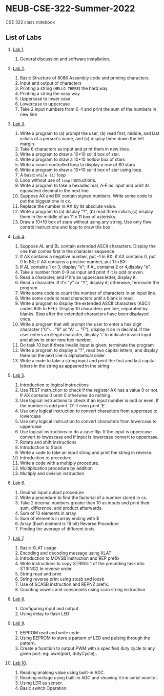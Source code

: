 # NEUB-CSE-322-Summer-2022
CSE 322 class notebook
## List of Labs
1. [Lab 1](https://github.com/shparvez001/NEUB-CSE-322-Summer-2022/tree/main/lab-1.md).
	1. General discussion and software installation.


2. [Lab 2](https://github.com/shparvez001/NEUB-CSE-322-Summer-2022/tree/main/lab-2.md).
	  1. Basic Structure of 8086 Assembly code and printing characters.
	  2. Input and output of characters
	  3. Printing a string (`HELLO THERE`) the hard way
	  4. Printing a string the easy way
	  5. Uppercase to lower case
	  6. Lowercase to uppercase
	  7. Take 2 input numbers from 0-4 and print the sum of the numbers in new line


3. [Lab 3](https://github.com/shparvez001/NEUB-CSE-322-Summer-2022/tree/main/lab-3.md).
	  1. Write a program to (a) prompt the user, (b) read first, middle, and last initials of a person's name, and (c) display them down the left margin.
	  2. Take 6 characters as input and print them in new lines.
	  3. Write a program to draw a 10*10 solid box of star.
	  4. Write a program to draw a 10*10 hollow box of stars
	  5. Write a count-controlled loop to display a row of 80 stars
	  6. Write a program to draw a 10*10 solid box of star using loop.
	  7. A basic `while (1)` loop
	  8. Loop without use of `loop` instructions.
	  9. Write a program to take a hexadecimal, A-F as input and print its equivalent decimal in the next line.
	  10. Suppose AX and BX contain signed numbers. Write some code to put the biggest one in cx.
	  11. Replace the number in AX by its absolute value.
	  12. Write a program to (a) display "?", (b) read three initials,(c) display them in the middle of an 11 x 11 box of asterisks.
	  13. Draw a 10*10 box of stars without using any string. Use only flow control instructions and loop to draw the box.
4. [Lab 4](https://github.com/shparvez001/NEUB-CSE-322-Summer-2022/tree/main/lab-4.md).
	  1. Suppose AL and BL contain extended ASCII characters. Display the one that comes first in the character sequence.
	  2. If AX contains a negative number, put -1 In BX; if AX contains 0, put 0 In BX; if AX contains a positive number, put 1 In BX.
	  3. If AL contains 1 or 3, display "o"; if AL contains 2 or 4,display "e".
	  4. Take a number from 0-9 as input and print if it is odd or even.
	  5. Read a character, and if it's an uppercase letter, display it.
	  6. Read a character. If it's "y" or "Y", display it; otherwise, terminate the program.
	  7. Write some code to count the number of characters In an input line.
	  8. Write some code to read characters until a blank is read.
	  9. Write a program to display the extended ASCII characters (ASCII codes 80h to FFh). Display 10 characters per line, separated by blanks. Stop after the extended characters have been displayed once.
	  10. Write a program that will prompt the user to enter a hex digit character ("0"·... "9" or "A" ... "F"), display it on in decimal. If the user enters an illegal character, display 'i' to indicate invalid input and allow to enter new hex number.
	  11. Do task 10 but if three invalid input is given, terminate the program
	  12. Write a program to display a "?", read two capital letters, and display them on the next line in alphabetical order.
	  13. Write a code to take a string input and print the first and last capital letters in the string as appeared in the string
5. [Lab 5](https://github.com/shparvez001/NEUB-CSE-322-Summer-2022/tree/main/lab-5.md).
	1. Introduction to logical instructions
	2. Use TEST instruction to check if the register AX has a value 0 or not. If AX contains 0 print 0 otherwise do nothing.
	3. Use logical instructions to check if an input number is odd or even. If the number is odd print 'O' if even print 'E'.
	4. Use only logical instruction to convert characters from uppercase to lowercase
	5. Use only logical instruction to convert characters from lowercase to uppercase
	6. Use logical instructions to do a case flip. If the input is uppercase convert to lowescase and 	if input is lowercase convert to uppercase.
	7. Rotate and shift instructions
	8. Introduction to Stack
	9. Write a code to take an input string and print the string in reverse.
	10. Introduction to procedure
	11. Write a code with a multiply procedure.
	12. Multiplication procedure by addition
	13. Multiply and division instruction
6. [Lab 6](https://github.com/shparvez001/NEUB-CSE-322-Summer-2022/tree/main/lab-6.md).
	1. Decimal input output procedure
	2. Write a procedure to find the factorial of a number stored in cx.
	3. Take 2 decimal numbers greater than 10 as inputs and print their sum,  difference, and product afterwards.
	4. Sum of 10 elements in array
	5. Sum of elements in array ending with $
	6. Array (Each element is 16 bit) Reverse Procedure
	7. Finding the average of different tests
7. [Lab 7](https://github.com/shparvez001/NEUB-CSE-322-Summer-2022/tree/main/lab-7.md).
	1. Basic XLAT usage
	2. Encoding and decoding message using XLAT
	3. Introduction to MOVSB instruction and REP prefix
	4. Write instructions to copy STRING 1 of the preceding task into STRING2 In reverse order.
	5. String read and print
	6. String reverse print using stosb and lodsb
	7. Use of SCASB instruction and REPNZ prefix.
	8. Counting vowels and consonants using scan string instruction
8. [Lab 8](https://github.com/shparvez001/NEUB-CSE-322-Summer-2022/tree/main/lab-8.md).
	1. Configuring input and output
	2. Using delay to flash LED
9. [Lab 9](https://github.com/shparvez001/NEUB-CSE-322-Summer-2022/tree/main/lab-9.md).
	1. EEPROM read and write code.
	2. Using EEPROM to store a pattern of LED and pulsing through the pattern.
	3. Create a function to output PWM with a specified duty cycle to any given port. eg: pwm(port, dutyCycle);.
10. [Lab 10](https://github.com/shparvez001/NEUB-CSE-322-Summer-2022/tree/main/lab-10.md).
	1. Reading analong value using built-in ADC.
	2. Reading voltage using built-in ADC and showing it inb serial monitor.
	3. Using LDR as sensor.
	4. Basic switch Operation.
